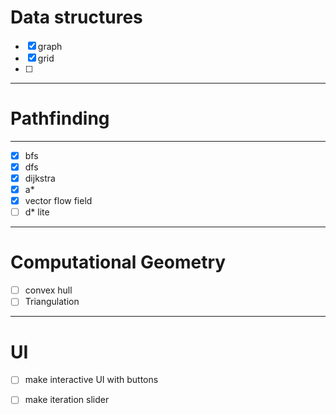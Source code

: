 # Data structures

- [x]  graph
- [x]  grid
- [ ]  

---
# Pathfinding
---

- [x] bfs
- [x] dfs
- [x] dijkstra
- [x] a*
- [x] vector flow field
- [ ] d* lite 
---

# Computational Geometry

- [ ]  convex hull
- [ ] Triangulation

---

# UI

- [ ] make interactive UI with buttons
- [ ] make iteration slider 


